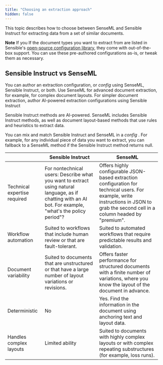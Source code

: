 ```yaml
---
title: "Choosing an extraction approach"
hidden: false
---
```


This topic describes how to choose between SenseML and Sensible Instruct for extracting data from a set of similar documents.

**Note** If you If the document types you want to extract from are listed in Sensible's [open-source configuration library](https://app.sensible.so/library), they come with out-of-the-box support. You can use these pre-authored configurations as-is, or tweak them as necessary.

Sensible Instruct vs SenseML
---

You can author an extraction configuration, or *config* using SenseML, Sensible Instruct, or both. Use SenseML for advanced document extraction, for example, for complex document layouts. For simpler document extraction, author AI-powered extraction configurations using Sensible Instruct

Sensible Instruct methods are AI-powered. SenseML includes Sensible Instruct methods, as well as document layout-based methods that use rules and heuristics to extract data.

You can mix and match Sensible Instruct and SenseML in a *config* . For example, for any individual piece of data you want to extract, you can fallback to a SenseML method if the Sensible Instruct method returns null.

|                              | Sensible Instruct                                            | SenseML                                                      |
| ---------------------------- | ------------------------------------------------------------ | ------------------------------------------------------------ |
| Technical expertise required | For nontechnical users: Describe what you want to extract using natural language, as if chatting with an AI bot.  For example, "what's the policy period"? | Offers highly configurable JSON-based extraction configuration for technical users. For example, write instructions in JSON to grab the second cell in a column headed by "premium". |
| Workflow automation          | Suited to workflows that include human review or that are fault-tolerant. | Suited to automated workflows that require predictable results and validation. |
| Document variability         | Suited to documents that are unstructured or that have a large number of layout variations or revisions. | Offers faster performance for  structured documents with a finite number of variations, where you know the layout of the document in advance. |
| Deterministic                | No                                                           | Yes. Find the information in the document using anchoring text and layout data. |
| Handles complex layouts      | Limited ability                                              | Suited to documents with highly complex layouts or with complex repeating substructures (for example, loss runs). |



